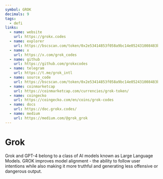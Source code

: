 ```yaml
---
symbol: GROK
decimals: 9
tags:
  - defi
links:
  - name: website
    url: https://grokx.codes
  - name: explorer
    url: https://bscscan.com/token/0x2e53414853f058a9bc14e052431008483bd85b4c
  - name: x
    url: https://x.com/grok_codes
  - name: github
    url: https://github.com/grokxcodes
  - name: telegram
    url: https://t.me/grok_intl
  - name: source_code
    url: https://bscscan.com/token/0x2e53414853f058a9bc14e052431008483bd85b4c#code
  - name: coinmarketcap
    url: https://coinmarketcap.com/currencies/grok-token/
  - name: coingecko
    url: https://coingecko.com/en/coins/grok-codes
  - name: docs
    url: https://doc.grokx.codes/
  - name: medium
    url: https://medium.com/@grok_grok
---
```


# Grok

Grok and GPT-4 belong to a class of AI models known as Large Language Models. GROK improves model alignment - the ability to follow user intentions while also making it more truthful and generating less offensive or dangerous output.
